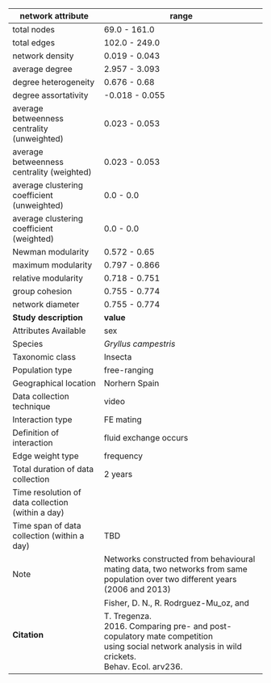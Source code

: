 network attribute|range
---|---
total nodes|69.0 - 161.0
total edges|102.0 - 249.0
network density|0.019 - 0.043
average degree|2.957 - 3.093
degree heterogeneity|0.676 - 0.68
degree assortativity|-0.018 - 0.055
average betweenness centrality (unweighted)|0.023 - 0.053
average betweenness centrality (weighted)|0.023 - 0.053
average clustering coefficient (unweighted)|0.0 - 0.0
average clustering coefficient (weighted)|0.0 - 0.0
Newman modularity|0.572 - 0.65
maximum modularity|0.797 - 0.866
relative modularity|0.718 - 0.751
group cohesion|0.755 - 0.774
network diameter|0.755 - 0.774
**Study description**|**value**
Attributes Available|sex
Species|*Gryllus campestris*
Taxonomic class|Insecta
Population type|free-ranging
Geographical location|Norhern Spain
Data collection technique|video
Interaction type|FE mating
Definition of interaction|fluid exchange occurs
Edge weight type|frequency
Total duration of data collection|2 years
Time resolution of data collection (within a day)|
Time span of data collection (within a day)|TBD
Note|Networks constructed from behavioural mating data, two networks from same population over two different years (2006 and 2013)
**Citation** | Fisher, D. N., R. Rodrguez-Mu_oz, and T. Tregenza. <br> 2016. Comparing pre- and post-copulatory mate competition <br> using social network analysis in wild crickets. <br> Behav. Ecol. arv236.